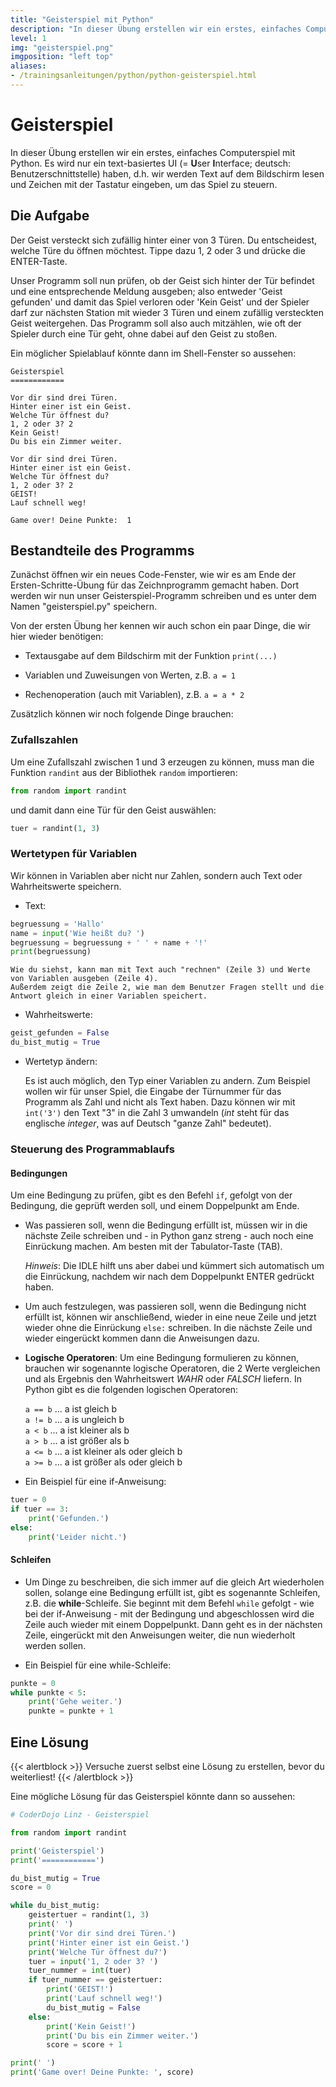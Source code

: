 ```yaml
---
title: "Geisterspiel mit Python"
description: "In dieser Übung erstellen wir ein erstes, einfaches Computerspiel mit Python."
level: 1
img: "geisterspiel.png"
imgposition: "left top"
aliases:
- /trainingsanleitungen/python/python-geisterspiel.html
---
```



# Geisterspiel

In dieser Übung erstellen wir ein erstes, einfaches Computerspiel mit Python.
Es wird nur ein text-basiertes UI (= **U**ser **I**nterface; deutsch: Benutzerschnittstelle) haben, d.h. wir werden Text auf dem Bildschirm lesen und Zeichen mit der Tastatur eingeben, um das Spiel zu steuern.


## Die Aufgabe

Der Geist versteckt sich zufällig hinter einer von 3 Türen.
Du entscheidest, welche Türe du öffnen möchtest.
Tippe dazu 1, 2 oder 3 und drücke die ENTER-Taste.

Unser Programm soll nun prüfen, ob der Geist sich hinter der Tür befindet und eine entsprechende Meldung ausgeben; also entweder 'Geist gefunden' und damit das Spiel verloren oder 'Kein Geist' und der Spieler darf zur nächsten Station mit wieder 3 Türen und einem zufällig versteckten Geist weitergehen.
Das Programm soll also auch mitzählen, wie oft der Spieler durch eine Tür geht, ohne dabei auf den Geist zu stoßen.

Ein möglicher Spielablauf könnte dann im Shell-Fenster so aussehen:

```shell
Geisterspiel
============

Vor dir sind drei Türen.
Hinter einer ist ein Geist.
Welche Tür öffnest du?
1, 2 oder 3? 2
Kein Geist!
Du bis ein Zimmer weiter.

Vor dir sind drei Türen.
Hinter einer ist ein Geist.
Welche Tür öffnest du?
1, 2 oder 3? 2
GEIST!
Lauf schnell weg!

Game over! Deine Punkte:  1
```


## Bestandteile des Programms

Zunächst öffnen wir ein neues Code-Fenster, wie wir es am Ende der Ersten-Schritte-Übung für das Zeichnprogramm gemacht haben.
Dort werden wir nun unser Geisterspiel-Programm schreiben und es unter dem Namen "geisterspiel.py" speichern.

Von der ersten Übung her kennen wir auch schon ein paar Dinge, die wir hier wieder benötigen:

* Textausgabe auf dem Bildschirm mit der Funktion `print(...)`

* Variablen und Zuweisungen von Werten, z.B. `a = 1`

* Rechenoperation (auch mit Variablen), z.B. `a = a * 2`

Zusätzlich können wir noch folgende Dinge brauchen:


### Zufallszahlen

Um eine Zufallszahl zwischen 1 und 3 erzeugen zu können, muss man die Funktion `randint` aus der Bibliothek `random` importieren:

```python
from random import randint
```

und damit dann eine Tür für den Geist auswählen:

```python
tuer = randint(1, 3)
```

### Wertetypen für Variablen

Wir können in Variablen aber nicht nur Zahlen, sondern auch Text oder Wahrheitswerte speichern.

* Text:
	
```python
begruessung = 'Hallo'
name = input('Wie heißt du? ')
begruessung = begruessung + ' ' + name + '!'
print(begruessung)
```

	Wie du siehst, kann man mit Text auch "rechnen" (Zeile 3) und Werte von Variablen ausgeben (Zeile 4).
	Außerdem zeigt die Zeile 2, wie man dem Benutzer Fragen stellt und die Antwort gleich in einer Variablen speichert.

* Wahrheitswerte:

```python
geist_gefunden = False
du_bist_mutig = True
```

* Wertetyp ändern:

	Es ist auch möglich, den Typ einer Variablen zu andern. Zum Beispiel wollen wir für unser Spiel, die Eingabe der Türnummer für das Programm als Zahl und nicht als Text haben.
	Dazu können wir mit `int('3')` den Text "3" in die Zahl 3 umwandeln (*int* steht für das englische *integer*, was auf Deutsch "ganze Zahl" bedeutet).


### Steuerung des Programmablaufs

#### Bedingungen

Um eine Bedingung zu prüfen, gibt es den Befehl `if`, gefolgt von der Bedingung, die geprüft werden soll, und einem Doppelpunkt am Ende.
	
* Was passieren soll, wenn die Bedingung erfüllt ist, müssen wir in die nächste Zeile schreiben und - in Python ganz streng - auch noch eine Einrückung machen. Am besten mit der Tabulator-Taste (TAB).
		
	*Hinweis*: Die IDLE hilft uns aber dabei und kümmert sich automatisch um die Einrückung, nachdem wir nach dem Doppelpunkt ENTER gedrückt haben.
* Um auch festzulegen, was passieren soll, wenn die Bedingung nicht erfüllt ist, können wir anschließend, wieder in eine neue Zeile und jetzt wieder ohne die Einrückung `else:` schreiben.
	In die nächste Zeile und wieder eingerückt kommen dann die Anweisungen dazu.

* **Logische Operatoren**: Um eine Bedingung formulieren zu können, brauchen wir sogenannte logische Operatoren, die 2 Werte vergleichen und als Ergebnis den Wahrheitswert *WAHR* oder *FALSCH* liefern.
	In Python gibt es die folgenden logischen Operatoren: 
		
	`a == b` ... a ist gleich b  
	`a != b` ... a is ungleich b  
	`a < b` ... a ist kleiner als b  
	`a > b` ... a ist größer als b  
	`a <= b` ... a ist kleiner als oder gleich b  
	`a >= b` ... a ist größer als oder gleich b  

* Ein Beispiel für eine if-Anweisung:
		
```python
tuer = 0
if tuer == 3:
	print('Gefunden.')
else:
	print('Leider nicht.')
```

#### Schleifen
	
* Um Dinge zu beschreiben, die sich immer auf die gleich Art wiederholen sollen, solange eine Bedingung erfüllt ist, gibt es sogenannte Schleifen, z.B. die **while**-Schleife.
	Sie beginnt mit dem Befehl `while` gefolgt - wie bei der if-Anweisung - mit der Bedingung und abgeschlossen wird die Zeile auch wieder mit einem Doppelpunkt.
	Dann geht es in der nächsten Zeile, eingerückt mit den Anweisungen weiter, die nun wiederholt werden sollen.

* Ein Beispiel für eine while-Schleife:

```python
punkte = 0
while punkte < 5:
	print('Gehe weiter.')
	punkte = punkte + 1
```

## Eine Lösung

{{< alertblock >}}
Versuche zuerst selbst eine Lösung zu erstellen, bevor du weiterliest!
{{< /alertblock >}}

Eine mögliche Lösung für das Geisterspiel könnte dann so aussehen:

```python
# CoderDojo Linz - Geisterspiel

from random import randint

print('Geisterspiel')
print('============')

du_bist_mutig = True
score = 0

while du_bist_mutig:
	geistertuer = randint(1, 3)
	print(' ')
	print('Vor dir sind drei Türen.')
	print('Hinter einer ist ein Geist.')
	print('Welche Tür öffnest du?')
	tuer = input('1, 2 oder 3? ')
	tuer_nummer = int(tuer)
	if tuer_nummer == geistertuer:
		print('GEIST!')
		print('Lauf schnell weg!')
		du_bist_mutig = False
	else:
		print('Kein Geist!')
		print('Du bis ein Zimmer weiter.')
		score = score + 1

print(' ')
print('Game over! Deine Punkte: ', score)
 ```
